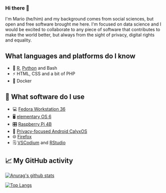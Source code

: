 ### Hi there 👋

I'm Mario (he/him) and my background comes from social sciences, but open and free software brought me here. I'm focused on data science and I would be excited to collaborate to any piece of software that contributes to make the world better, but always from the sight of privacy, digital rights and equality.

## What languages and platforms do I know
- 🔭 [R](https://www.r-project.org/), [Python](https://python.org) and Bash
- ⚡ HTML, CSS and a bit of PHP
- 🐳 Docker

## 🤔 What software do I use

- 💻 [Fedora Workstation 36](https://getfedora.org/)
- 🖥️ [elementary OS 6](https://elementary.io/)
- 🎛 [Raspberry Pi 4B](https://www.raspberrypi.com/products/raspberry-pi-4-model-b/specifications/)
- 📱 [Privacy-focused Android CalyxOS](https://www.calyxos.org/)
- 🌐 [Firefox](https://www.mozilla.org/en-US/firefox/new/)
- 🗒️ [VSCodium](https://vscodium.com/) and [RStudio](https://posit.co/)

## 📈 My GitHub activity

[![Anurag's github stats](https://github-readme-stats.vercel.app/api?username=myanesp)](https://github.com/myanesp)

[![Top Langs](https://github-readme-stats.vercel.app/api/top-langs/?username=myanesp&layout=compact)](https://github.com/myanesp)
<!--
**myanesp/myanesp** is a ✨ _special_ ✨ repository because its `README.md` (this file) appears on your GitHub profile.

Here are some ideas to get you started:

- 🔭 I’m currently working on ...
- 🌱 I’m currently learning ...
- 👯 I’m looking to collaborate on ...
- 🤔 I’m looking for help with ...
- 💬 Ask me about ...
- 📫 How to reach me: ...
- 😄 Pronouns: ...
- ⚡ Fun fact: ...
-->
